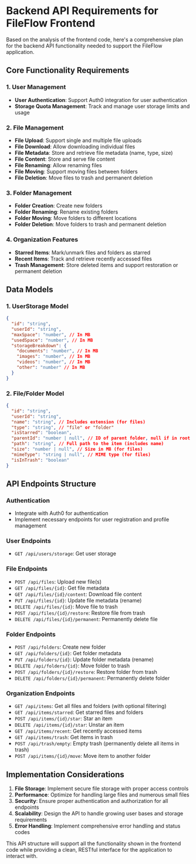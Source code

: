 # Backend API Requirements for FileFlow Frontend

Based on the analysis of the frontend code, here's a comprehensive plan for the backend API functionality needed to support the FileFlow application.

## Core Functionality Requirements

### 1. User Management
- **User Authentication**: Support Auth0 integration for user authentication
- **Storage Quota Management**: Track and manage user storage limits and usage

### 2. File Management
- **File Upload**: Support single and multiple file uploads
- **File Download**: Allow downloading individual files
- **File Metadata**: Store and retrieve file metadata (name, type, size)
- **File Content**: Store and serve file content
- **File Renaming**: Allow renaming files
- **File Moving**: Support moving files between folders
- **File Deletion**: Move files to trash and permanent deletion

### 3. Folder Management
- **Folder Creation**: Create new folders
- **Folder Renaming**: Rename existing folders
- **Folder Moving**: Move folders to different locations
- **Folder Deletion**: Move folders to trash and permanent deletion

### 4. Organization Features
- **Starred Items**: Mark/unmark files and folders as starred
- **Recent Items**: Track and retrieve recently accessed files
- **Trash Management**: Store deleted items and support restoration or permanent deletion

## Data Models

### 1. UserStorage Model
```json
{
  "id": "string",
  "userId": "string",
  "maxSpace": "number", // In MB
  "usedSpace": "number", // In MB
  "storageBreakdown": {
    "documents": "number", // In MB
    "images": "number", // In MB
    "videos": "number", // In MB
    "other": "number" // In MB
  }
}
```

### 2. File/Folder Model
```json
{
  "id": "string",
  "userId": "string",
  "name": "string", // Includes extension (for files)
  "type": "string", // "file" or "folder"
  "isStarred": "boolean",
  "parentId": "number | null", // ID of parent folder, null if in root
  "path": "string", // Full path to the item (includes name)
  "size": "number | null", // Size in MB (for files)
  "mimeType": "string | null", // MIME type (for files)
  "isInTrash": "boolean"
}
```

## API Endpoints Structure

### Authentication
- Integrate with Auth0 for authentication
- Implement necessary endpoints for user registration and profile management

### User Endpoints
- `GET /api/users/storage`: Get user storage

### File Endpoints
- `POST /api/files`: Upload new file(s)
- `GET /api/files/{id}`: Get file metadata
- `GET /api/files/{id}/content`: Download file content
- `PUT /api/files/{id}`: Update file metadata (rename)
- `DELETE /api/files/{id}`: Move file to trash
- `POST /api/files/{id}/restore`: Restore file from trash
- `DELETE /api/files/{id}/permanent`: Permanently delete file

### Folder Endpoints
- `POST /api/folders`: Create new folder
- `GET /api/folders/{id}`: Get folder metadata
- `PUT /api/folders/{id}`: Update folder metadata (rename)
- `DELETE /api/folders/{id}`: Move folder to trash
- `POST /api/folders/{id}/restore`: Restore folder from trash
- `DELETE /api/folders/{id}/permanent`: Permanently delete folder

### Organization Endpoints
- `GET /api/items`: Get all files and folders (with optional filtering)
- `GET /api/items/starred`: Get starred files and folders
- `POST /api/items/{id}/star`: Star an item
- `DELETE /api/items/{id}/star`: Unstar an item
- `GET /api/items/recent`: Get recently accessed items
- `GET /api/items/trash`: Get items in trash
- `POST /api/trash/empty`: Empty trash (permanently delete all items in trash)
- `POST /api/items/{id}/move`: Move item to another folder

## Implementation Considerations

1. **File Storage**: Implement secure file storage with proper access controls
2. **Performance**: Optimize for handling large files and numerous small files
3. **Security**: Ensure proper authentication and authorization for all endpoints
4. **Scalability**: Design the API to handle growing user bases and storage requirements
5. **Error Handling**: Implement comprehensive error handling and status codes

This API structure will support all the functionality shown in the frontend code while providing a clean, RESTful interface for the application to interact with.
